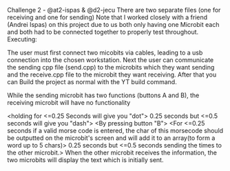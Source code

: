 Challenge 2 - @at2-ispas & @d2-jecu
There are two separate files (one for receiving and one for sending)
Note that I worked closely with a friend (Andrei Ispas) on this project due to us both only having one Microbit each and both had to be connected together to properly test throughout.
Executing:

The user must first connect two micobits via cables, leading to a usb connection into the chosen workstation.
Next the user can communicate the sending cpp file (send.cpp) to the microbits which they want sending and the receive.cpp file to the microbit they want receiving.
After that you can Build the project as normal with the YT build command.

While the sending microbit has two functions (buttons A and B), the receiving microbit will have no functionality

<holding for <=0.25 Seconds will give you "dot">
0.25 seconds but <=0.5 seconds will give you "dash">
<By pressing button "B">
<For <=0.25 seconds if a valid morse code is entered, the char of this morsecode should be outputted on the microbit's screen and will add it to an array(to form a word up to 5 chars)>
0.25 seconds but <=0.5 seconds sending the times to the other microbit.>
When the other microbit receives the information, the two microbits will display the text which is initially sent.
